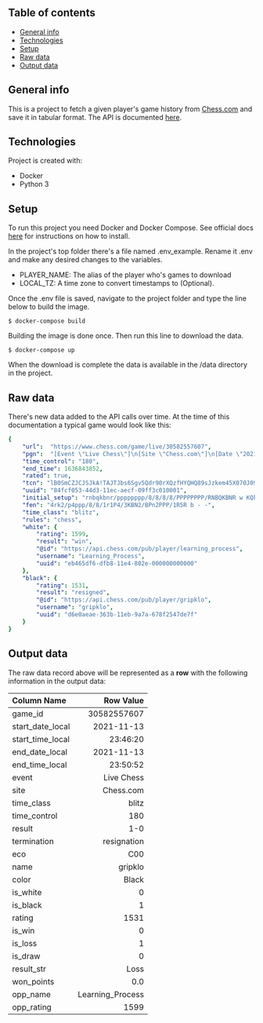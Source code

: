 ## Table of contents
* [General info](#general-info)
* [Technologies](#technologies)
* [Setup](#setup)
* [Raw data](#raw-data)
* [Output data](#output-data)

## General info
This is a project to fetch a given player's game history from [Chess.com](https://www.chess.com) and save it in tabular format. The API is documented [here](https://www.chess.com/news/view/published-data-api).

## Technologies
Project is created with:
* Docker
* Python 3

## Setup
To run this project you need Docker and Docker Compose. See official docs [here](https://docs.docker.com/compose/install/) for instructions on how to install.

In the project's top folder there's a file named .env_example. Rename it .env and make any desired changes to the variables.
* PLAYER_NAME: The alias of the player who's games to download
* LOCAL_TZ: A time zone to convert timestamps to (Optional).

Once the .env file is saved, navigate to the project folder and type the line below to build the image.

```
$ docker-compose build
```

Building the image is done once. Then run this line to download the data.

```
$ docker-compose up
```
When the download is complete the data is available in the /data directory in the project.

## Raw data
There's new data added to the API calls over time. At the time of this documentation a typical game would look like this:

```yaml
{
    "url":  "https://www.chess.com/game/live/30582557607",
    "pgn":  "[Event \"Live Chess\"]\n[Site \"Chess.com\"]\n[Date \"2021.11.13\"]\n[Round \"-\"]\n[White \"Learning_Process\"]\n[Black \"gripklo\"]\n[Result  \"1-0\"]\n[CurrentPosition \"4rk2/p4ppp/8/8/1r1P4/3KBN2/BPn2PPP/1R5R b - -\"]\n[Timezone \"UTC\"]\n[ECO \"C00\"]\n[ECOUrl \"https://www.chess.com/openings/French-Defense-Normal-Variation\"]\n[UTCDate \"2021.11.13\"]\n[UTCTime \"22:46:20\"]\n[WhiteElo \"1599\"]\n[BlackElo \"1531\"]\n[TimeControl \"180\"]\n[Termination \"Learning_Process won by resignation\"]\n[StartTime \"22:46:20\"]\n[EndDate \"2021.11.13\"]\n[EndTime \"22:50:52\"]\n[Link \"https://www.chess.com/game/live/30582557607\"]\n\n1. d4 {[%clk 0:02:57]} 1... e6 {[%clk 0:02:58.7]} 2. e4 {[%clk 0:02:56]} 2... d5 {[%clk 0:02:56.8]} 3. exd5 {[%clk 0:02:54]} 3... exd5 {[%clk 0:02:55.5]} 4. c4 {[%clk 0:02:53.9]} 4... Nf6 {[%clk 0:02:53.8]} 5. cxd5 {[%clk 0:02:52.7]} 5... Nxd5 {[%clk 0:02:52.4]} 6. Nc3 {[%clk 0:02:51.6]} 6... Be6 {[%clk 0:02:47.5]} 7. Nf3 {[%clk 0:02:50]} 7... Nc6 {[%clk 0:02:42]} 8. Qb3 {[%clk 0:02:45.8]} 8... Be7 {[%clk 0:02:25.5]} 9. Qxb7 {[%clk 0:02:44]} 9... Ncb4 {[%clk 0:01:59.5]} 10. Bb5+ {[%clk 0:02:39.5]} 10... c6 {[%clk 0:01:45.4]} 11. Bxc6+ {[%clk 0:02:37.6]} 11... Kf8 {[%clk 0:01:22.7]} 12. Nxd5 {[%clk 0:02:22.6]} 12... Nc2+ {[%clk 0:01:11.2]} 13. Ke2 {[%clk 0:02:20.8]} 13... Rb8 {[%clk 0:01:00.1]} 14. Qxe7+ {[%clk 0:02:15.1]} 14... Qxe7 {[%clk 0:00:56.5]} 15. Nxe7 {[%clk 0:02:14]} 15... Kxe7 {[%clk 0:00:54.7]} 16. Rb1 {[%clk 0:02:06]} 16... Bxa2 {[%clk 0:00:52.6]} 17. Bf4 {[%clk 0:02:00.7]} 17... Rbc8 {[%clk 0:00:46.4]} 18. Bb7 {[%clk 0:01:49.1]} 18... Rc4 {[%clk 0:00:35]} 19. Bd5 {[%clk 0:01:45.5]} 19... Rb4 {[%clk 0:00:26.8]} 20. Bxa2 {[%clk 0:01:43.3]} 20... Re8 {[%clk 0:00:20.8]} 21. Be3 {[%clk 0:01:36.5]} 21... Kf8 {[%clk 0:00:17.9]} 22. Kd3 {[%clk 0:01:33.8]} 1-0\n",
    "time_control": "180",
    "end_time": 1636843852,
    "rated": true,
    "tcn": "lB0SmCZJCJSJkA!TAJTJbs6Sgv5Qdr90rXQzfHYQHQ89sJzkem45X070J090abSicD56QX6AXJAzJi?8Du09mt",
    "uuid": "84fcf053-44d3-11ec-aecf-09ff3c010001",
    "initial_setup": "rnbqkbnr/pppppppp/8/8/8/8/PPPPPPPP/RNBQKBNR w KQkq - 0 1",
    "fen": "4rk2/p4ppp/8/8/1r1P4/3KBN2/BPn2PPP/1R5R b - -",
    "time_class": "blitz",
    "rules": "chess",
    "white": {
        "rating": 1599,
        "result": "win",
        "@id": "https://api.chess.com/pub/player/learning_process",
        "username": "Learning_Process",
        "uuid": "eb465df6-dfb8-11e4-802e-000000000000"
    },
    "black": {
        "rating": 1531,
        "result": "resigned",
        "@id": "https://api.chess.com/pub/player/gripklo",
        "username": "gripklo",
        "uuid": "d6e0aeae-363b-11eb-9a7a-678f2547de7f"
    }
}
```

## Output data
The raw data record above will be represented as a **row** with the following information in the output data:

| Column Name       |   Row Value      |
|:---               |----:             |
| game_id           | 30582557607      |
| start_date_local  | 2021-11-13       |
| start_time_local  | 23:46:20         |
| end_date_local    | 2021-11-13       |
| end_time_local    | 23:50:52         |
| event             | Live Chess       |
| site              | Chess.com        |
| time_class        | blitz            |
| time_control      | 180              |
| result            | 1-0              |
| termination       | resignation      |
| eco               | C00              |
| name              | gripklo          |
| color             | Black            |
| is_white          | 0                |
| is_black          | 1                |
| rating            | 1531             |
| is_win            | 0                |
| is_loss           | 1                |
| is_draw           | 0                |
| result_str        | Loss             |
| won_points        | 0.0              |
| opp_name          | Learning_Process |
| opp_rating        | 1599             |
